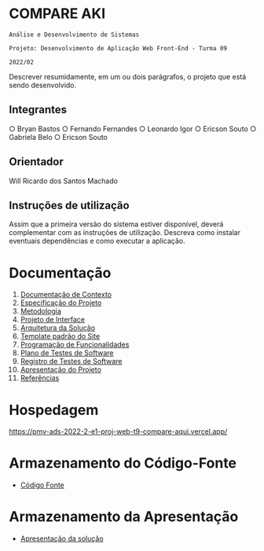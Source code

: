 # COMPARE AKI

`Análise e Desenvolvimento de Sistemas`

`Projeto: Desenvolvimento de Aplicação Web Front-End - Turma 09`

`2022/02`

Descrever resumidamente, em um ou dois parágrafos, o projeto que está sendo desenvolvido.

## Integrantes

○	Bryan Bastos
○	Fernando Fernandes
○	Leonardo Igor
○	Ericson Souto
○	Gabriela Belo
○	Ericson Souto

## Orientador

Will Ricardo dos Santos Machado

## Instruções de utilização

Assim que a primeira versão do sistema estiver disponível, deverá complementar com as instruções de utilização. Descreva como instalar eventuais dependências e como executar a aplicação.

# Documentação

<ol>
<li><a href="docs/01-Documentação de Contexto.md"> Documentação de Contexto</a></li>
<li><a href="docs/02-Especificação do Projeto.md"> Especificação do Projeto</a></li>
<li><a href="docs/03-Metodologia.md"> Metodologia</a></li>
<li><a href="docs/04-Projeto de Interface.md"> Projeto de Interface</a></li>
<li><a href="docs/05-Arquitetura da Solução.md"> Arquitetura da Solução</a></li>
<li><a href="docs/06-Template padrão do Site.md"> Template padrão do Site</a></li>
<li><a href="docs/07-Programação de Funcionalidades.md"> Programação de Funcionalidades</a></li>
<li><a href="docs/08-Plano de Testes de Software.md"> Plano de Testes de Software</a></li>
<li><a href="docs/09-Registro de Testes de Software.md"> Registro de Testes de Software</a></li>
<li><a href="docs/10-Apresentação do Projeto.md"> Apresentação do Projeto</a></li>
<li><a href="docs/11-Referências.md"> Referências</a></li>
</ol>

# Hospedagem

https://pmv-ads-2022-2-e1-proj-web-t9-compare-aqui.vercel.app/

# Armazenamento do Código-Fonte

* <a href="src/Projeto - Final">Código Fonte</a>

# Armazenamento da Apresentação

* <a href="presentation/README.md">Apresentação da solução</a>
